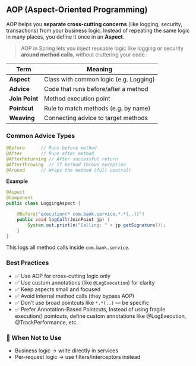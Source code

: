 ## AOP (Aspect-Oriented Programming) 


AOP helps you **separate cross-cutting concerns** (like logging, security, transactions) from your business logic.
Instead of repeating the same logic in many places, you define it once in an **Aspect**.


> AOP in Spring lets you inject reusable logic like logging or security **around method calls**, without cluttering your code.



| Term           | Meaning                                |
| -------------- | -------------------------------------- |
| **Aspect**     | Class with common logic (e.g. Logging) |
| **Advice**     | Code that runs before/after a method   |
| **Join Point** | Method execution point                 |
| **Pointcut**   | Rule to match methods (e.g. by name)   |
| **Weaving**    | Connecting advice to target methods    |


### Common Advice Types

```java
@Before      // Runs before method
@After       // Runs after method
@AfterReturning // After successful return
@AfterThrowing  // If method throws exception
@Around      // Wraps the method (full control)
```


**Example**

```java
@Aspect
@Component
public class LoggingAspect {

    @Before("execution(* com.bank.service.*.*(..))")
    public void logCall(JoinPoint jp) {
        System.out.println("Calling: " + jp.getSignature());
    }
}
```

This logs all method calls inside `com.bank.service`.



### Best Practices

* ✅ Use AOP for cross-cutting logic only
* ✅ Use custom annotations (like `@LogExecution`) for clarity
* ✅ Keep aspects small and focused
* ✅ Avoid internal method calls (they bypass AOP)
* ✅ Don’t use broad pointcuts like `*.*(..)` — be specific
* ✅ Prefer Annotation-Based Pointcuts, Instead of using fragile execution() pointcuts, define custom annotations like @LogExecution, @TrackPerformance, etc.



### 🔸 When Not to Use

* Business logic → write directly in services
* Per-request logic → use filters/interceptors instead
